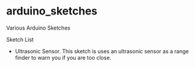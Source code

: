 arduino_sketches
================

Various Arduino Sketches

Sketch List

* Ultrasonic Sensor.  This sketch is uses an ultrasonic sensor as a range finder to warn you if you are too close.

